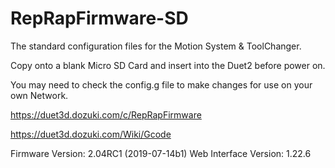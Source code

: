 # RepRapFirmware-SD
The standard configuration files for the Motion System &amp; ToolChanger.

Copy onto a blank Micro SD Card and insert into the Duet2 before power on.

You may need to check the config.g file to make changes for use on your own Network.

https://duet3d.dozuki.com/c/RepRapFirmware

https://duet3d.dozuki.com/Wiki/Gcode

Firmware Version:	2.04RC1 (2019-07-14b1)
Web Interface Version:	1.22.6
